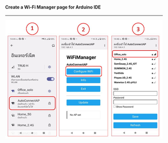 #### Create a Wi-Fi Manager page for Arduino IDE
---
![image alt](https://github.com/Niwun-githup/Wi-Fi-Manager/blob/30f17431f8b010576d578b6b9f6120ba4375ae9f/PIC1.JPG)
